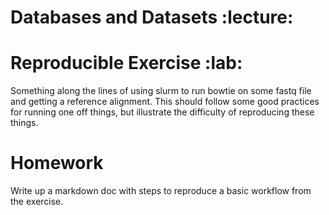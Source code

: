 # Databases and Datasets :lecture:

# Reproducible Exercise :lab:

<!-- TODO -->

Something along the lines of using slurm to run bowtie on some fastq file and
getting a reference alignment. This should follow some good practices for
running one off things, but illustrate the difficulty of reproducing these
things.

# Homework

Write up a markdown doc with steps to reproduce a basic workflow from the exercise.
